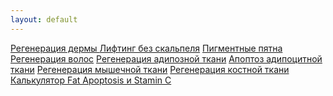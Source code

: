 ```yaml
---
layout: default
---
```


<div class="list-group  list-group-flush">
  <a href="./regeneration_of_the_dermis.html" class="list-group-item list-group-item-action" aria-current="true"><i class="bi bi-journal-text"></i> Регенерация дермы
  </a>
  <a href="./lifting_without_a_scalpel.html" class="list-group-item list-group-item-action"><i class="bi bi-journal-text"></i> Лифтинг без скальпеля</a>
  <a href="./pigmented_spots.html" class="list-group-item list-group-item-action"><i class="bi bi-journal-text"></i> Пигментные пятна</a>
<a href="./hair_regeneration.html" class="list-group-item list-group-item-action"><i class="bi bi-journal-text"></i> Регенерация волос</a>
<a href="./regeneration_of_adipose_tissue.html" class="list-group-item list-group-item-action"><i class="bi bi-journal-text"></i> Регенерация адипозной ткани</a>
<a href="./apoptosis_of_adipocytic_tissue.html" class="list-group-item list-group-item-action"><i class="bi bi-journal-text"></i> Апоптоз адипоцитной ткани</a>
<a href="./regeneration_of_muscle_tissue.html" class="list-group-item list-group-item-action"><i class="bi bi-journal-text"></i> Регенерация мышечной ткани</a>
<a href="./bone_regeneration.html" class="list-group-item list-group-item-action"><i class="bi bi-journal-text"></i> Регенерация костной ткани</a>

</div>

<div class="list-group  list-group-flush  mt-3">
  <a href="./calc.html" class="list-group-item list-group-item-action" aria-current="true"><i class="bi bi-calculator-fill"></i> Калькулятор Fat Apoptosis и Stamin C
  </a>

</div>
